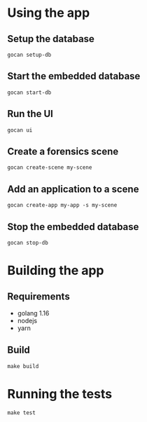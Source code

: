 # Using the app

## Setup the database

```
gocan setup-db
```

## Start the embedded database

```
gocan start-db
```

## Run the UI

```
gocan ui
```

## Create a forensics scene

```
gocan create-scene my-scene
```

## Add an application to a scene

```
gocan create-app my-app -s my-scene
```

## Stop the embedded database

```
gocan stop-db
```

# Building the app

## Requirements

* golang 1.16
* nodejs
* yarn

## Build

```
make build
```

# Running the tests

```
make test
```

